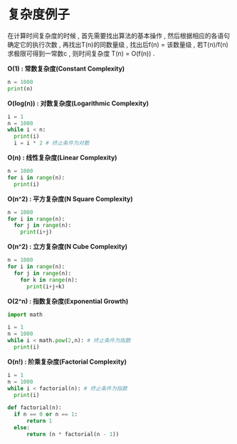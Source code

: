 # 复杂度例子

在计算时间复杂度的时候 , 首先需要找出算法的基本操作 , 然后根据相应的各语句确定它的执行次数 , 再找出T\(n\)的同数量级 , 找出后f\(n\) = 该数量级 , 若T\(n\)/f\(n\)求极限可得到一常数c , 则时间复杂度 T\(n\) = O\(f\(n\)\) .

**O\(1\) : 常数复杂度\(Constant Complexity\)**

```py
n = 1000
print(n)
```

**O\(log\(n\)\) : 对数复杂度\(Logarithmic Complexity\)**

```py
i = 1
n = 1000
while i < n:
  print(i)
  i = i * 2 # 终止条件为对数
```

**O\(n\) : 线性复杂度\(Linear Complexity\)**

```py
n = 1000
for i in range(n):
  print(i)
```

**O\(n^2\) : 平方复杂度\(N Square Complexity\)**

```py
n = 1000
for i in range(n):
  for j in range(n):
    print(i+j)
```

**O\(n^2\) : 立方复杂度\(N Cube Complexity\)**

```py
n = 1000
for i in range(n):
  for j in range(n):
    for k in range(n):
      print(i+j+k)
```

**O\(2^n\) : 指数复杂度\(Exponential Growth\)**

```py
import math

i = 1
n = 1000
while i < math.pow(2,n): # 终止条件为指数
  print(i)
```

**O\(n!\) : 阶乘复杂度\(Factorial Complexity\)**

```py
i = 1
n = 1000
while i < factorial(n): # 终止条件为指数
  print(i)

def factorial(n):
  if n == 0 or n == 1:
      return 1
  else:
      return (n * factorial(n - 1))
```



